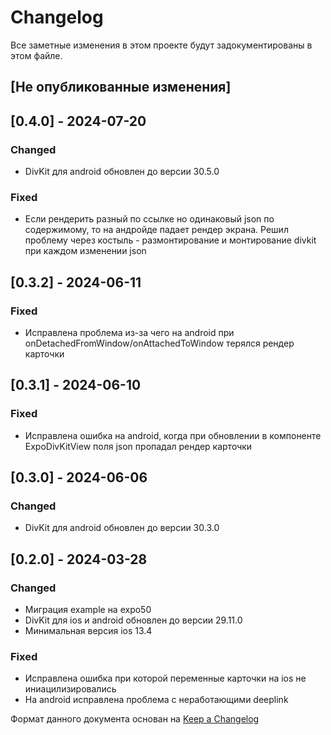 # Changelog

Все заметные изменения в этом проекте будут задокументированы в этом файле.

## [Не опубликованные изменения]

## [0.4.0] - 2024-07-20
### Changed
- DivKit для android обновлен до версии 30.5.0
### Fixed
- Если рендерить разный по ссылке но одинаковый json по содержимому, то на андройде падает рендер экрана. Решил проблему через костыль - размонтирование и монтирование divkit при каждом изменении json

## [0.3.2] - 2024-06-11
### Fixed
- Исправлена проблема из-за чего на android при onDetachedFromWindow/onAttachedToWindow терялся рендер карточки

## [0.3.1] - 2024-06-10
### Fixed
- Исправлена ошибка на android, когда при обновлении в компоненте ExpoDivKitView поля json пропадал рендер карточки

## [0.3.0] - 2024-06-06
### Changed
- DivKit для android обновлен до версии 30.3.0

## [0.2.0] - 2024-03-28
### Changed
- Миграция example на expo50
- DivKit для ios и android обновлен до версии 29.11.0
- Минимальная версия ios 13.4

### Fixed
- Исправлена ошибка при которой переменные карточки на ios не иниацилизировались
- На android исправлена проблема с неработающими deeplink

Формат данного документа основан на [Keep a Changelog](https://keepachangelog.com/en/1.0.0/)
